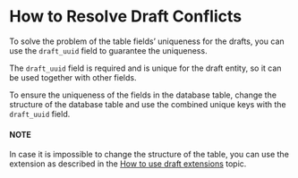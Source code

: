 <a id="draft-bundle-resolve-draft-conflicts"></a>

# How to Resolve Draft Conflicts

To solve the problem of the table fields’ uniqueness for the drafts, you can use the `draft_uuid` field to guarantee the uniqueness.

The `draft_uuid` field is required and is unique for the draft entity, so it can be used together with other fields.

To ensure the uniqueness of the fields in the database table, change the structure of the database table and use the combined unique keys with the `draft_uuid` field.

#### NOTE
In case it is impossible to change the structure of the table, you can use the extension as described in the [How to use draft extensions](how-to-use-draft-extension.md#draft-bundle-use-draft-extension) topic.
